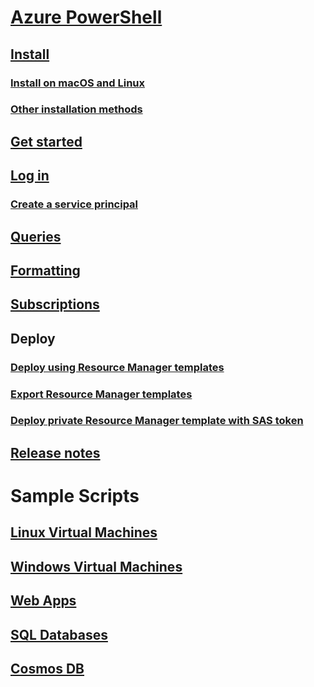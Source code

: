 # [Azure PowerShell](../overview.md)

## [Install](../install-azurerm-ps.md)
### [Install on macOS and Linux](../install-azureps-maclinux.md)
### [Other installation methods](../other-install.md)

## [Get started](../get-started-azureps.md)

## [Log in](../authenticate-azureps.md)
### [Create a service principal](../create-azure-service-principal-azureps.md)

## [Queries](../queries-azureps.md)
## [Formatting](../formatting-output.md)
## [Subscriptions](../manage-subscriptions-azureps.md)

## Deploy
### [Deploy using Resource Manager templates](/azure/azure-resource-manager/resource-group-template-deploy)
### [Export Resource Manager templates](/azure/azure-resource-manager/resource-manager-export-template-powershell)
### [Deploy private Resource Manager template with SAS token](/azure/azure-resource-manager/resource-manager-powershell-sas-token)

## [Release notes](release-notes-azureps.md)

# Sample Scripts
## [Linux Virtual Machines](/azure/virtual-machines/linux/powershell-samples?toc=%2fpowershell%2fmodule%2ftoc.json)
## [Windows Virtual Machines](/azure/virtual-machines/windows/powershell-samples?toc=%2fpowershell%2fmodule%2ftoc.json)
## [Web Apps](/azure/app-service-web/app-service-powershell-samples?toc=%2fpowershell%2fmodule%2ftoc.json)
## [SQL Databases](/azure/sql-database/sql-database-powershell-samples?toc=%2fpowershell%2fmodule%2ftoc.json)
## [Cosmos DB](/azure/cosmos-db/powershell-samples?toc=%2fpowershell%2fmodules%2ftoc.json)
